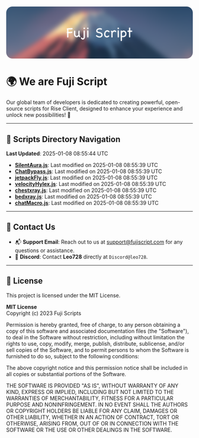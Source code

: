 ![Banner](.github/b.webp)

# 🌍 **We are Fuji Script**

Our global team of developers is dedicated to creating powerful, open-source scripts for Rise Client, designed to enhance your experience and unlock new possibilities! 🌟

---
<!-- SCRIPTS_NAVIGATION_START -->
## 📂 **Scripts Directory Navigation**

**Last Updated**: 2025-01-08 08:55:44 UTC

- **[SilentAura.js](scripts/SilentAura.js)**: Last modified on 2025-01-08 08:55:39 UTC
- **[ChatBypass.js](scripts/ChatBypass.js)**: Last modified on 2025-01-08 08:55:39 UTC
- **[jetpackFly.js](scripts/jetpackFly.js)**: Last modified on 2025-01-08 08:55:39 UTC
- **[velocityHylex.js](scripts/velocityHylex.js)**: Last modified on 2025-01-08 08:55:39 UTC
- **[chestxray.js](scripts/chestxray.js)**: Last modified on 2025-01-08 08:55:39 UTC
- **[bedxray.js](scripts/bedxray.js)**: Last modified on 2025-01-08 08:55:39 UTC
- **[chatMacro.js](scripts/chatMacro.js)**: Last modified on 2025-01-08 08:55:39 UTC

<!-- SCRIPTS_NAVIGATION_END -->

---

## 💬 **Contact Us**  
- 📬 **Support Email**: Reach out to us at [support@fujiscript.com](mailto:support@fujiscript.com) for any questions or assistance.  
- 💬 **Discord**: Contact **Leo728** directly at `Discord@leo728`.

---

## 📜 **License**

This project is licensed under the MIT License.  

**MIT License**  
Copyright (c) 2023 Fuji Scripts  

Permission is hereby granted, free of charge, to any person obtaining a copy of this software and associated documentation files (the "Software"), to deal in the Software without restriction, including without limitation the rights to use, copy, modify, merge, publish, distribute, sublicense, and/or sell copies of the Software, and to permit persons to whom the Software is furnished to do so, subject to the following conditions:  

The above copyright notice and this permission notice shall be included in all copies or substantial portions of the Software.  

THE SOFTWARE IS PROVIDED "AS IS", WITHOUT WARRANTY OF ANY KIND, EXPRESS OR IMPLIED, INCLUDING BUT NOT LIMITED TO THE WARRANTIES OF MERCHANTABILITY, FITNESS FOR A PARTICULAR PURPOSE AND NONINFRINGEMENT. IN NO EVENT SHALL THE AUTHORS OR COPYRIGHT HOLDERS BE LIABLE FOR ANY CLAIM, DAMAGES OR OTHER LIABILITY, WHETHER IN AN ACTION OF CONTRACT, TORT OR OTHERWISE, ARISING FROM, OUT OF OR IN CONNECTION WITH THE SOFTWARE OR THE USE OR OTHER DEALINGS IN THE SOFTWARE.  
